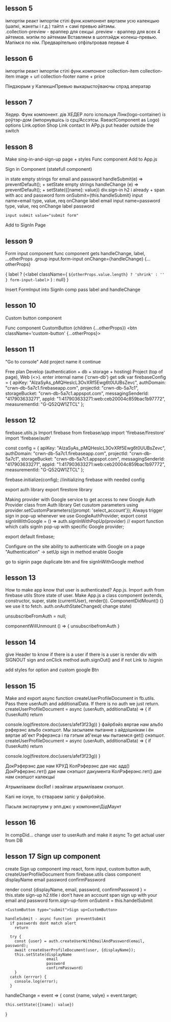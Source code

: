 ## lesson 5 ##  
імпортім реакт
імпортім стілі
функ.компонент
вяртаем усю калекцыю (шапкі, жакеты і г.д.) тайтл + самі превью айтэмы.  
.collection-preview - враппер для секцыі
.preview - враппер для всех 4 айтемов.
мэпім по айтемам
Вставляем в шоппэйдж колекш-превью. Мапімся по нім. Предварітельно отфільтровав первые 4

## lesson 6 ## 
імпортім реакт
імпортім стілі
функ.компонент collection-item
collection-item
 image + url
 collection-footer
  name + price

Піндзюрым у КалекшнПревью выкарыстоўваючы спрэд аператар

## lesson 7 ## 
Хедер. Функ компонент.
дів ХЕДЕР
  лого іспользуя Лінк(logo-container) із роўтэр-дом (імпорнувшісь із срц/Ассэтсы. RaeactComponent as Logo)
  options
    Link.option
      Shop
    Link
      contact
In APp.js put header outside the switch   

## lesson 8 ##
Make sing-in-and-sign-up page + styles
Func component
Add to App.js

Sign in Component (statefull component)

in state empty strings for email and password
handleSubmit(e) => preventDefault(); + setState empty strings
handleChange (e) => preventDefault(); + setState({[name]: value})
div.sign-in
  h2 i already + span with acc and password
  form onSubmit={this.handleSubmit}
    input name=email type, value, req onChange
    label email
    input name=password type, value, req onChange
    label password
    
    input submit value="submit form"

Add to SignIn Page

## lesson 9 ##
Form input  component
func component gets handleChange, label, ...otherProps
.group
  input.form-input onChange={handleChange} {... otherProps}

  {
    label ? (<label className={ `${otherProps.value.length} ? 'shrink' : '' } form-input-label`> </label>)  : null}
  }

Insert FormInput into SignIn comp
pass label and handleChange 

## lesson 10 ##
Custom button component

Func component CustomButton (children {...otherProps})
<btn className='custom-button' {...otherProps}>

## lesson 11 ##
"Go to console"
Add project
name it continue

Free plan
Develop (authentication + db + storage + hosting)
Project (top of page), Web (<>).
enter internal name ('crwn-db')
get sdk 
  var firebaseConfig = {
    apiKey: "AIzaSyAs_pMQHeslcL3OvXRf5Ewg6t0UUBsZevc",
    authDomain: "crwn-db-5a7c1.firebaseapp.com",
    projectId: "crwn-db-5a7c1",
    storageBucket: "crwn-db-5a7c1.appspot.com",
    messagingSenderId: "417903633271",
    appId: "1:417903633271:web:ceb20004c859bac1b97772",
    measurementId: "G-Q52QW1ZTCL"
  };

  ## lesson 12 ##
  firebase.utils.js
  Import firebase from firebase/app
  import 'firebase/firestore'
  import 'firebase/auth'

  const config = {
    apiKey: "AIzaSyAs_pMQHeslcL3OvXRf5Ewg6t0UUBsZevc",
    authDomain: "crwn-db-5a7c1.firebaseapp.com",
    projectId: "crwn-db-5a7c1",
    storageBucket: "crwn-db-5a7c1.appspot.com",
    messagingSenderId: "417903633271",
    appId: "1:417903633271:web:ceb20004c859bac1b97772",
    measurementId: "G-Q52QW1ZTCL"
  };

  firebase.initialize(config); //initializing firebase with needed config

  export auth library
  export firestore library

  Making provider with Google service to get access to new Google Auth Provider class from Auth library 
  Get cusutom parameters using provider.setCustomParameters({prompt: 'select_account'});
  Always trigger sign in pop-up whenever we use GoogleAuthProvider;
  export const signInWithGoogle = () => auth.signInWithPopUp(provider)
  // export function which calls signIn pop-up with specific Google provider;

  export default firebase;

  Configure on the site ability to authenticate with Google
  on a page "Authentication" -> setUp sign in method enable Google

  go to signin page duplicate btn and fire signInWithGoogle method

## lesson 13 ##
How to make app know that user is authenticated?
App.js. Import auth from firebase utils
Store state of user. Make App.js a class component (extends, constructor, super, state (currentUser), render()).
ComponentDidMount() {} we use it to fetch.
auth.onAuthStateChanged( change state)

unsubscribeFromAuth = null;

componentWillUnmount () => {
  unsubscribefromAuth
}

## lesson 14 ##
give Header to know if there is a user
if there is a user is render div with SIGNOUT sign and onClick method auth.signOut() and if not Link to /signin

add styles for option and custom google Btn


## lesson 15 ##
Make and export async function createUserProfileDocument in fb.utils. Pass there userAuth and additionalData. If there is no auth we just return.
createUserProfileDocument = async (userAuth, additionalData) => {
  if (!userAuth) return

  console.log(firestore.doc(users/afef3f23g))
}
файрбэйз вяртае нам альбо рэферэнс альбо снэпшот. 
Мы засылаем пытанне з айдзішнікам і ён вяртае аб'ект Рэферэнса і па гэтым аб'екце мы пытаемся get() снэпшот.
createUserProfileDocument = async (userAuth, additionalData) => {
  if (!userAuth) return

  console.log(firestore.doc(users/afef3f23g))
}

ДокРэферэнс дае нам КРУД
КолРэферэнс дае нас адд()
ДокРэферэнс.гет() дае нам снэпшот дакумента
КолРэферэнс.гет() дае нам снэпшот калекцыі

Атрымліваем docRef і эвэйтам атрымліваем снэпшот.

Калі не існуе, то ствараем запіс у файрбэйзе.

Пасьля экспартуем у эпп.джс у компонентДідМаунт



## lesson 16 ##
In compDid... change user to userAuth and make it async
To get actual user from DB

## lesson 17 Sign up component ##

create Sign up component
imp react, form input, custom button
auth, createUserProfileDocument from firebase.utils
class component
displayName
email
password
confirmPassword

render
const {displayName, email, password, confirmPassword } = this.state 
sign-up
  h2.title i don't have an account
  span sign up with your email and password
  form.sign-up-form onSubmit = this.handelSubmit
    <FormInput type='text' name='displayName' value ={displayName}  label="Display Name" required /> 
    <FormInput type='email' name='email' value ={email}  label="Name" required /> 
    <FormInput type='password' name='password' value ={password}  label="Password" required /> 
    <FormInput type='password' name='confirm password' value ={confirmPassword}  label="Confirm Password" required />

    <CustomButton type="submit">Sign up<CustomButton> 

    handleSubmit - async function  preventSubmit
      if passwords dont match alert
        return

      try {
        const {user} = auth.createUserWithEmailAndPassword(email, password);
        await createUserProfileDocument(user, {displayName});
        this.setState(displayName
                      email
                      password
                      confirmPassword)
        }
      catch (errror) {
        console.log(error);
      }

  handleChange = event => {
    const {name, valye} = event.target;

    this.setState({[name]: value})
  }